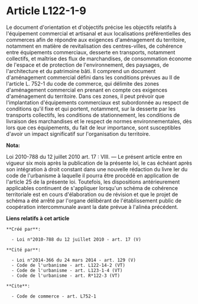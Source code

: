 # Article L122-1-9

Le document d'orientation et d'objectifs précise les objectifs relatifs à l'équipement commercial et artisanal et aux
localisations préférentielles des commerces afin de répondre aux exigences d'aménagement du territoire, notamment en matière
de revitalisation des centres-villes, de cohérence entre équipements commerciaux, desserte en transports, notamment
collectifs, et maîtrise des flux de marchandises, de consommation économe de l'espace et de protection de l'environnement,
des paysages, de l'architecture et du patrimoine bâti. Il comprend un document d'aménagement commercial défini dans les
conditions prévues au II de l'article L. 752-1 du code de commerce, qui délimite des zones d'aménagement commercial en
prenant en compte ces exigences d'aménagement du territoire. Dans ces zones, il peut prévoir que l'implantation d'équipements
commerciaux est subordonnée au respect de conditions qu'il fixe et qui portent, notamment, sur la desserte par les transports
collectifs, les conditions de stationnement, les conditions de livraison des marchandises et le respect de normes
environnementales, dès lors que ces équipements, du fait de leur importance, sont susceptibles d'avoir un impact significatif
sur l'organisation du territoire.

**Nota:**

Loi 2010-788 du 12 juillet 2010 art. 17 : VIII. ― Le présent article entre en vigueur six mois après la publication de la
présente loi, le cas échéant après son intégration à droit constant dans une nouvelle rédaction du livre Ier du code de
l'urbanisme à laquelle il pourra être procédé en application de l'article 25 de la présente loi.
Toutefois, les dispositions antérieurement applicables continuent de s'appliquer lorsqu'un schéma de cohérence territoriale
est en cours d'élaboration ou de révision et que le projet de schéma a été arrêté par l'organe délibérant de l'établissement
public de coopération intercommunale avant la date prévue à l'alinéa précédent.

**Liens relatifs à cet article**

	**Créé par**:

	  - Loi n°2010-788 du 12 juillet 2010 - art. 17 (V)

	**Cité par**:

	  - Loi n°2014-366 du 24 mars 2014 - art. 129 (V)
	  - Code de l'urbanisme - art. L122-14-2 (VT)
	  - Code de l'urbanisme - art. L123-1-4 (VT)
	  - Code de l'urbanisme - art. R*122-3 (VT)

	**Cite**:

	  - Code de commerce - art. L752-1
